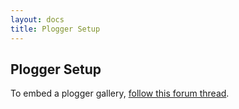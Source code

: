 ```yaml
---
layout: docs
title: Plogger Setup
---
```


## Plogger Setup

To embed a plogger gallery, [follow this forum thread](http://board.s9y.org/viewtopic.php?t=6110).
